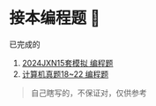 # 接本编程题 🦍

已完成的
1. [2024JXN15套模拟 编程题](https://gitee.com/weiliqiu/vscode/tree/master/jxn15/24)
2. [计算机真题18~22 编程题](https://gitee.com/weiliqiu/vscode/tree/master/%E7%9C%9F%E9%A2%98)

> 自己瞎写的，不保证对，仅供参考

